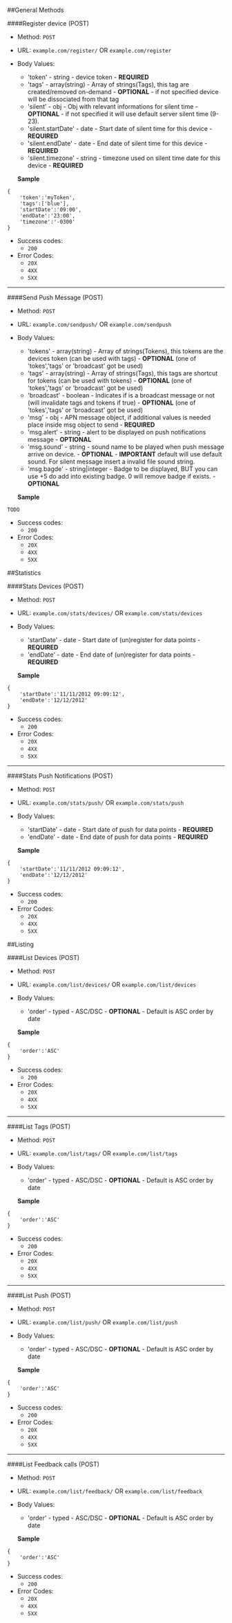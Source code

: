 ##General Methods

####Register device (POST)
- Method: `POST`
- URL: `example.com/register/` OR `example.com/register`	
- Body Values:
	- 'token' - string - device token - **REQUIRED**
	- 'tags' - array(string) - Array of strings(Tags), this tag are created/removed on-demand - **OPTIONAL** - if not specified device will be dissociated from that tag 
	- 'silent' - obj - Obj with relevant informations for silent time - **OPTIONAL** - if not specified it will use default server silent time (9-23).
	- 'silent.startDate' - date - Start date of silent time for this device - **REQUIRED**
	- 'silent.endDate' - date - End date of silent time for this device - **REQUIRED**
	- 'silent.timezone' - string - timezone used on silent time date for this device - **REQUIRED**
	
	**Sample**
```
{
	'token':'myToken',
	'tags':['blue'],
	'startDate':'09:00',
	'endDate':'23:00',
	'timezone':'-0300'
}
```
- Success codes: 
	- `200`
- Error Codes: 
	- `20X`
	- `4XX`
	- `5XX`
	
---
####Send Push Message (POST)
- Method: `POST`
- URL: `example.com/sendpush/` OR `example.com/sendpush`	
- Body Values:
	- 'tokens' - array(string) - Array of strings(Tokens), this tokens are the devices token (can be used with tags) - **OPTIONAL** (one of 'tokes','tags' or 'broadcast' got be used)
	- 'tags' - array(string) - Array of strings(Tags), this tags are shortcut for tokens (can be used with tokens) - **OPTIONAL** (one of 'tokes','tags' or 'broadcast' got be used)
	- 'broadcast' - boolean - Indicates if is a broadcast message or not (will invalidate tags and tokens if true) - **OPTIONAL** (one of 'tokes','tags' or 'broadcast' got be used)
	- 'msg' - obj - APN message object, if additional values is needed place inside msg object to send - **REQUIRED**
	- 'msg.alert' - string - alert to be displayed on push notifications message - **OPTIONAL**
	- 'msg.sound' - string - sound name to be played when push message arrive on device. - **OPTIONAL** - **IMPORTANT** default will use default sound. For silent message insert a invalid file sound string.
	- 'msg.bagde' - string|integer - Badge to be displayed, BUT you can use +5 do add into existing badge. 0 will remove badge if exists. - **OPTIONAL**
	
	**Sample**
```
TODO
```
- Success codes: 
	- `200`
- Error Codes: 
	- `20X`
	- `4XX`
	- `5XX`	
	

##Statistics


####Stats Devices (POST)
- Method: `POST`
- URL: `example.com/stats/devices/` OR `example.com/stats/devices`
- Body Values:
	- 'startDate' - date - Start date of (un)register for data points - **REQUIRED**
	- 'endDate' - date - End date of (un)register for data points - **REQUIRED**
	
	**Sample**
```
{
	'startDate':'11/11/2012 09:09:12',
	'endDate':'12/12/2012'
}
```
- Success codes: 
	- `200`
- Error Codes: 
	- `20X`
	- `4XX`
	- `5XX`	

---
####Stats Push Notifications (POST)
- Method: `POST`
- URL: `example.com/stats/push/` OR `example.com/stats/push`	
- Body Values:
	- 'startDate' - date - Start date of push for data points - **REQUIRED**
	- 'endDate' - date - End date of push for data points - **REQUIRED**
	
	**Sample**
```
{
	'startDate':'11/11/2012 09:09:12',
	'endDate':'12/12/2012'
}
```
- Success codes: 
	- `200`
- Error Codes: 
	- `20X`
	- `4XX`
	- `5XX`	
	

##Listing


####List Devices (POST)
- Method: `POST`
- URL: `example.com/list/devices/` OR `example.com/list/devices`
- Body Values:
	- 'order' - typed - ASC/DSC - **OPTIONAL** - Default is ASC order by date
	
	**Sample**
```
{
	'order':'ASC'
}
```
- Success codes: 
	- `200`
- Error Codes: 
	- `20X`
	- `4XX`
	- `5XX`	

---
####List Tags (POST)
- Method: `POST`
- URL: `example.com/list/tags/` OR `example.com/list/tags`
- Body Values:
	- 'order' - typed - ASC/DSC - **OPTIONAL** - Default is ASC order by date
	
	**Sample**
```
{
	'order':'ASC'
}
```
- Success codes: 
	- `200`
- Error Codes: 
	- `20X`
	- `4XX`
	- `5XX`
	
---
####List Push (POST)
- Method: `POST`
- URL: `example.com/list/push/` OR `example.com/list/push`
- Body Values:
	- 'order' - typed - ASC/DSC - **OPTIONAL** - Default is ASC order by date
	
	**Sample**
```
{
	'order':'ASC'
}
```
- Success codes: 
	- `200`
- Error Codes: 
	- `20X`
	- `4XX`
	- `5XX`
	
---
####List Feedback calls (POST)
- Method: `POST`
- URL: `example.com/list/feedback/` OR `example.com/list/feedback`
- Body Values:
	- 'order' - typed - ASC/DSC - **OPTIONAL** - Default is ASC order by date
	
	**Sample**
```
{
	'order':'ASC'
}
```
- Success codes: 
	- `200`
- Error Codes: 
	- `20X`
	- `4XX`
	- `5XX`